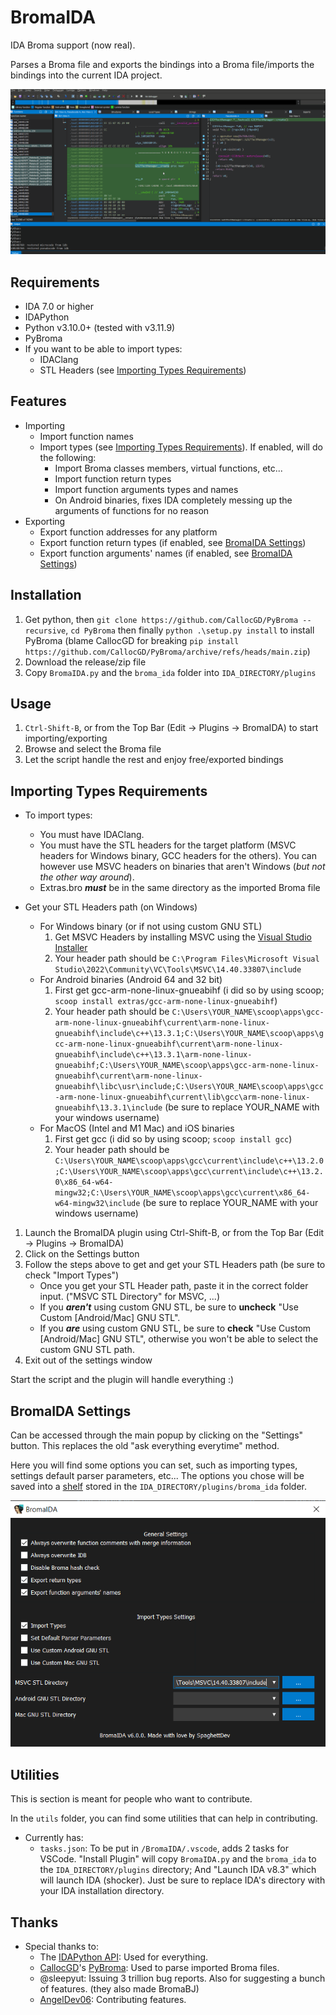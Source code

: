 # BromaIDA

IDA Broma support (now real).

Parses a Broma file and exports the bindings into a Broma file/imports the bindings into the current IDA project.

[![BromaIDA](assets/bida.gif)](https://github.com/SpaghettDev/BromaIDA/releases)

## Requirements

- IDA 7.0 or higher
- IDAPython
- Python v3.10.0+ (tested with v3.11.9)
- PyBroma
- If you want to be able to import types:
  - IDAClang
  - STL Headers (see [Importing Types Requirements](#importing-types-requirements))

## Features

- Importing
  - Import function names
  - Import types (see [Importing Types Requirements](#importing-types-requirements)). If enabled, will do the following:
    - Import Broma classes members, virtual functions, etc...
    - Import function return types
    - Import function arguments types and names
    - On Android binaries, fixes IDA completely messing up the arguments of functions for no reason
- Exporting
  - Export function addresses for any platform
  - Export function return types (if enabled, see [BromaIDA Settings](#bromaida-settings))
  - Export function arguments' names (if enabled, see [BromaIDA Settings](#bromaida-settings))

## Installation

1. Get python, then `git clone https://github.com/CallocGD/PyBroma --recursive`, `cd PyBroma` then finally `python .\setup.py install` to install PyBroma (blame CallocGD for breaking `pip install https://github.com/CallocGD/PyBroma/archive/refs/heads/main.zip`)
2. Download the release/zip file
3. Copy `BromaIDA.py` and the `broma_ida` folder into `IDA_DIRECTORY/plugins`

## Usage

1. `Ctrl-Shift-B`, or from the Top Bar (Edit -> Plugins -> BromaIDA) to start importing/exporting
2. Browse and select the Broma file
3. Let the script handle the rest and enjoy free/exported bindings

## Importing Types Requirements

- To import types:
  - You must have IDAClang.
  - You must have the STL headers for the target platform (MSVC headers for Windows binary, GCC headers for the others). You can however use MSVC headers on binaries that aren't Windows (_but not the other way around_).
  - Extras.bro **_must_** be in the same directory as the imported Broma file

- Get your STL Headers path (on Windows)
  - For Windows binary (or if not using custom GNU STL)
     1. Get MSVC Headers by installing MSVC using the [Visual Studio Installer](https://visualstudio.microsoft.com/downloads)
     2. Your header path should be `C:\Program Files\Microsoft Visual Studio\2022\Community\VC\Tools\MSVC\14.40.33807\include`
  - For Android binaries (Android 64 and 32 bit)
     1. First get gcc-arm-none-linux-gnueabihf (i did so by using scoop; `scoop install extras/gcc-arm-none-linux-gnueabihf`)
     2. Your header path should be `C:\Users\YOUR_NAME\scoop\apps\gcc-arm-none-linux-gnueabihf\current\arm-none-linux-gnueabihf\include\c++\13.3.1;C:\Users\YOUR_NAME\scoop\apps\gcc-arm-none-linux-gnueabihf\current\arm-none-linux-gnueabihf\include\c++\13.3.1\arm-none-linux-gnueabihf;C:\Users\YOUR_NAME\scoop\apps\gcc-arm-none-linux-gnueabihf\current\arm-none-linux-gnueabihf\libc\usr\include;C:\Users\YOUR_NAME\scoop\apps\gcc-arm-none-linux-gnueabihf\current\lib\gcc\arm-none-linux-gnueabihf\13.3.1\include` (be sure to replace YOUR_NAME with your windows username)
  - For MacOS (Intel and M1 Mac) and iOS binaries
     1. First get gcc (i did so by using scoop; `scoop install gcc`)
     2. Your header path should be `C:\Users\YOUR_NAME\scoop\apps\gcc\current\include\c++\13.2.0;C:\Users\YOUR_NAME\scoop\apps\gcc\current\include\c++\13.2.0\x86_64-w64-mingw32;C:\Users\YOUR_NAME\scoop\apps\gcc\current\x86_64-w64-mingw32\include` (be sure to replace YOUR_NAME with your windows username)

1. Launch the BromaIDA plugin using Ctrl-Shift-B, or from the Top Bar (Edit -> Plugins -> BromaIDA)
2. Click on the Settings button
3. Follow the steps above to get and get your STL Headers path (be sure to check "Import Types")
   - Once you get your STL Header path, paste it in the correct folder input. ("MSVC STL Directory" for MSVC, ...)
   - If you **_aren't_** using custom GNU STL, be sure to **uncheck** "Use Custom [Android/Mac] GNU STL".
   - If you **_are_** using custom GNU STL, be sure to **check** "Use Custom [Android/Mac] GNU STL", otherwise you won't be able to select the custom GNU STL path.
4. Exit out of the settings window

Start the script and the plugin will handle everything :)

## BromaIDA Settings

Can be accessed through the main popup by clicking on the "Settings" button.
This replaces the old "ask everything everytime" method.

Here you will find some options you can set, such as importing types, settings default parser parameters, etc...
The options you chose will be saved into a [shelf](https://docs.python.org/3/library/shelve.html) stored in the `IDA_DIRECTORY/plugins/broma_ida` folder.

![BromaIDA Settings](assets/settings.png)

## Utilities

This is section is meant for people who want to contribute.

In the `utils` folder, you can find some utilities that can help in contributing.

- Currently has:
  - `tasks.json`: To be put in `/BromaIDA/.vscode`, adds 2 tasks for VSCode. "Install Plugin" will copy `BromaIDA.py` and the `broma_ida` to the `IDA_DIRECTORY/plugins` directory; And "Launch IDA v8.3" which will launch IDA (shocker). Just be sure to replace IDA's directory with your IDA installation directory.

## Thanks

- Special thanks to:
  - The [IDAPython API](https://hex-rays.com/products/ida/support/idapython_docs): Used for everything.
  - [CallocGD](https://github.com/CallocGD)'s [PyBroma](https://github.com/CallocGD/PyBroma): Used to parse imported Broma files.
  - @sleepyut: Issuing 3 trillion bug reports. Also for suggesting a bunch of features. (they also made BromaBJ)
  - [AngelDev06](https://github.com/AngelDev06): Contributing features.
